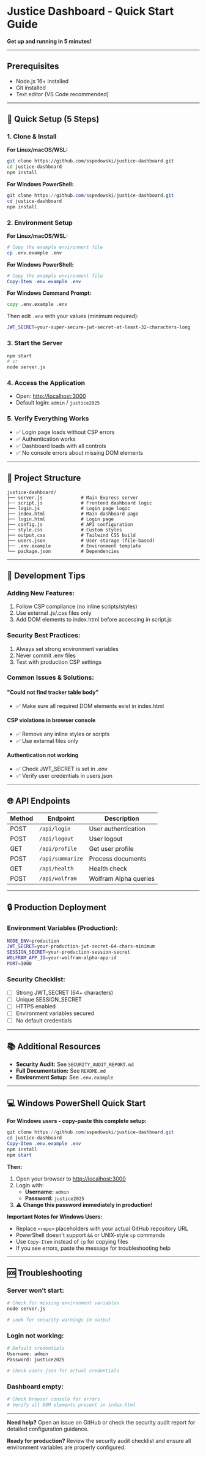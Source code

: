 # Justice Dashboard - Quick Start Guide

**Get up and running in 5 minutes!**

---

## Prerequisites

- Node.js 16+ installed
- Git installed
- Text editor (VS Code recommended)

---

## 🚀 Quick Setup (5 Steps)

### 1. **Clone & Install**

**For Linux/macOS/WSL:**

```bash
git clone https://github.com/sspedowski/justice-dashboard.git
cd justice-dashboard
npm install
```

**For Windows PowerShell:**

```powershell
git clone https://github.com/sspedowski/justice-dashboard.git
cd justice-dashboard
npm install
```

### 2. **Environment Setup**

**For Linux/macOS/WSL:**

```bash
# Copy the example environment file
cp .env.example .env
```

**For Windows PowerShell:**

```powershell
# Copy the example environment file
Copy-Item .env.example .env
```

**For Windows Command Prompt:**

```cmd
copy .env.example .env
```

Then edit `.env` with your values (minimum required):

```bash
JWT_SECRET=your-super-secure-jwt-secret-at-least-32-characters-long
```

### 3. **Start the Server**

```bash
npm start
# or
node server.js
```

### 4. **Access the Application**

- Open: <http://localhost:3000>
- Default login: `admin` / `justice2025`

### 5. **Verify Everything Works**

- ✅ Login page loads without CSP errors
- ✅ Authentication works
- ✅ Dashboard loads with all controls
- ✅ No console errors about missing DOM elements

---

## 📁 Project Structure

```text
justice-dashboard/
├── server.js              # Main Express server
├── script.js              # Frontend dashboard logic
├── login.js               # Login page logic
├── index.html             # Main dashboard page
├── login.html             # Login page
├── config.js              # API configuration
├── style.css              # Custom styles
├── output.css             # Tailwind CSS build
├── users.json             # User storage (file-based)
├── .env.example           # Environment template
└── package.json           # Dependencies
```

---

## 🔧 Development Tips

### **Adding New Features:**

1. Follow CSP compliance (no inline scripts/styles)
2. Use external .js/.css files only
3. Add DOM elements to index.html before accessing in script.js

### **Security Best Practices:**

1. Always set strong environment variables
2. Never commit .env files
3. Test with production CSP settings

### **Common Issues & Solutions:**

#### "Could not find tracker table body"

- ✅ Make sure all required DOM elements exist in index.html

#### CSP violations in browser console

- ✅ Remove any inline styles or scripts
- ✅ Use external files only

#### Authentication not working

- ✅ Check JWT_SECRET is set in .env
- ✅ Verify user credentials in users.json

---

## 🌐 API Endpoints

| Method | Endpoint | Description |
|--------|----------|-------------|
| POST | `/api/login` | User authentication |
| POST | `/api/logout` | User logout |
| GET | `/api/profile` | Get user profile |
| POST | `/api/summarize` | Process documents |
| GET | `/api/health` | Health check |
| POST | `/api/wolfram` | Wolfram Alpha queries |

---

## 🔒 Production Deployment

### **Environment Variables (Production):**

```bash
NODE_ENV=production
JWT_SECRET=your-production-jwt-secret-64-chars-minimum
SESSION_SECRET=your-production-session-secret
WOLFRAM_APP_ID=your-wolfram-alpha-app-id
PORT=3000
```

### **Security Checklist:**

- [ ] Strong JWT_SECRET (64+ characters)
- [ ] Unique SESSION_SECRET
- [ ] HTTPS enabled
- [ ] Environment variables secured
- [ ] No default credentials

---

## 📚 Additional Resources

- **Security Audit:** See `SECURITY_AUDIT_REPORT.md`
- **Full Documentation:** See `README.md`
- **Environment Setup:** See `.env.example`

---

## 💻 Windows PowerShell Quick Start

**For Windows users - copy-paste this complete setup:**

```powershell
git clone https://github.com/sspedowski/justice-dashboard.git
cd justice-dashboard
Copy-Item .env.example .env
npm install
npm start
```

**Then:**

1. Open your browser to <http://localhost:3000>
2. Login with:
   - **Username:** `admin`
   - **Password:** `justice2025`
3. ⚠️ **Change this password immediately in production!**

**Important Notes for Windows Users:**

- Replace `<repo>` placeholders with your actual GitHub repository URL
- PowerShell doesn't support `&&` or UNIX-style `cp` commands
- Use `Copy-Item` instead of `cp` for copying files
- If you see errors, paste the message for troubleshooting help

---

## 🆘 Troubleshooting

### **Server won't start:**

```bash
# Check for missing environment variables
node server.js

# Look for security warnings in output
```

### **Login not working:**

```bash
# Default credentials
Username: admin
Password: justice2025

# Check users.json for actual credentials
```

### **Dashboard empty:**

```bash
# Check browser console for errors
# Verify all DOM elements present in index.html
```

---

**Need help?** Open an issue on GitHub or check the security audit report for detailed configuration guidance.

**Ready for production?** Review the security audit checklist and ensure all environment variables are properly configured.
